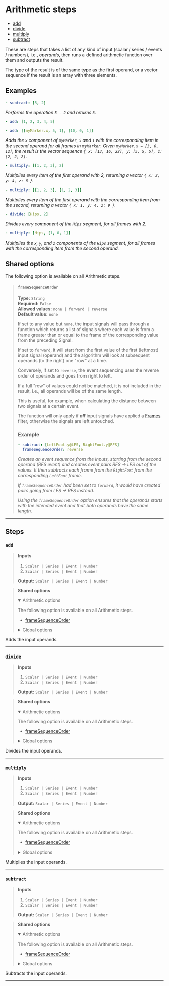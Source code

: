 # Arithmetic steps

- [add](#add)
- [divide](#divide)
- [multiply](#multiply)
- [subtract](#subtract)

These are steps that takes a list of any kind of input (scalar / 
series / events / numbers), i.e., _operands_, then runs a defined 
arithmetic function over them and outputs the result. 

The type of the result is of the same type as the first operand, 
or a vector sequence if the result is an array with three elements.

## Examples

``` yaml
- subtract: [5, 2]
```
_Performs the operation `5 - 2` and returns `3`._

``` yaml
- add: [1, 2, 3, 4, 5]
```

``` yaml
- add: [[myMarker.x, 5, 1], [10, 0, 1]]
```

_Adds the `x` component of `myMarker`, `5` and `1` with 
the corresponding item in the second operand for all frames in 
`myMarker`. Given `myMarker.x = [3, 6, 12]`, the result is the 
vector sequence `{ x: [13, 16, 22], y: [5, 5, 5], z: [2, 2, 2]`._

``` yaml
- multiply: [[1, 2, 3], 2]
```
_Multiplies every item of the first operand with 2, returning a 
vector `{ x: 2, y: 4, z: 6 }`._

``` yaml
- multiply: [[1, 2, 3], [1, 2, 3]]
```
_Multiplies every item of the first operand with the corresponding 
item from the second, returning a vector `{ x: 1, y: 4, z: 9 }`._

``` yaml
- divide: [Hips, 2]
```
_Divides every component of the `Hips` segment, for all 
frames with 2._

``` yaml
- multiply: [Hips, [1, 0, 1]]
```
_Multiplies the `x`, `y`, and `z` components of the `Hips` 
segment, for all frames with the corresponding item from the 
second operand._

## Shared options

The following option is available on all Arithmetic steps.

> #### `frameSequenceOrder`
>
> **Type:** `String`  
> **Required:** `False`  
> **Allowed values:** `none | forward | reverse`  
> **Default value:** `none`  
>
> If set to any value but `none`, the input signals will pass 
> through a function which returns a list of signals where each 
> value is from a frame greater than or equal to the frame of the 
> corresponding value from the preceding Signal.
>
> If set to `forward`, it will start from the first value of the 
> first (leftmost) input signal (operand) and the algorithm will 
> look at subsequent operands (to the right) one "row" at a time.
>
> Conversely, if set to `reverse`, the event sequencing uses 
> the reverse order of operands and goes from right to left.
>
> If a full "row" of values could not be matched, it is not 
> included in the result, i.e., all operands will be of the 
> same length. 
>
> This is useful, for example, when calculating the distance 
> between two signals at a certain event.
>
> The function will only apply if ***all*** input signals have 
> applied a [Frames](../../inputs-and-outputs.md#frames) filter, 
> otherwise the signals are left untouched.
>
> ### Example
>
> ``` yaml
> - subtract: [LeftFoot.y@LFS, RightFoot.y@RFS]
>   frameSequenceOrder: reverse
> ```
>
> _Creates an event sequence from the inputs, starting from the 
> second operand (RFS event) and creates event pairs RFS -> LFS 
> out of the values. It then subtracts each frame from the 
> `RightFoot` from the corresponding `LeftFoot` frame._
>
> _If `frameSequenceOrder` had been set to `forward`, it 
> would have created pairs going from LFS -> RFS instead._
>
> _Using the `frameSequenceOrder` option ensures that the 
> operands starts with the intended event and that both operands 
> have the same length._

>


---

## Steps

### `add`

> **Inputs**
>
> 1. `Scalar | Series | Event | Number`
> 2. `Scalar | Series | Event | Number`
>
> **Output:** `Scalar | Series | Event | Number`


> **Shared options**
>
> <details open><summary>Arithmetic options</summary>
> 
> The following option is available on all Arithmetic steps.
>
> * [frameSequenceOrder](#framesequenceorder)
>
>
></details>
>
> <details><summary>Global options</summary>
> 
> The following options are available globally on all steps.
>
> * [export](./index.md#export)
> * [output](./index.md#output)
> * [set](./index.md#set)
> * [space](./index.md#space)
>
>
></details>
>


Adds the input operands.

---

### `divide`

> **Inputs**
>
> 1. `Scalar | Series | Event | Number`
> 2. `Scalar | Series | Event | Number`
>
> **Output:** `Scalar | Series | Event | Number`


> **Shared options**
>
> <details open><summary>Arithmetic options</summary>
> 
> The following option is available on all Arithmetic steps.
>
> * [frameSequenceOrder](#framesequenceorder)
>
>
></details>
>
> <details><summary>Global options</summary>
> 
> The following options are available globally on all steps.
>
> * [export](./index.md#export)
> * [output](./index.md#output)
> * [set](./index.md#set)
> * [space](./index.md#space)
>
>
></details>
>


Divides the input operands.

---

### `multiply`

> **Inputs**
>
> 1. `Scalar | Series | Event | Number`
> 2. `Scalar | Series | Event | Number`
>
> **Output:** `Scalar | Series | Event | Number`


> **Shared options**
>
> <details open><summary>Arithmetic options</summary>
> 
> The following option is available on all Arithmetic steps.
>
> * [frameSequenceOrder](#framesequenceorder)
>
>
></details>
>
> <details><summary>Global options</summary>
> 
> The following options are available globally on all steps.
>
> * [export](./index.md#export)
> * [output](./index.md#output)
> * [set](./index.md#set)
> * [space](./index.md#space)
>
>
></details>
>


Multiplies the input operands.

---

### `subtract`

> **Inputs**
>
> 1. `Scalar | Series | Event | Number`
> 2. `Scalar | Series | Event | Number`
>
> **Output:** `Scalar | Series | Event | Number`


> **Shared options**
>
> <details open><summary>Arithmetic options</summary>
> 
> The following option is available on all Arithmetic steps.
>
> * [frameSequenceOrder](#framesequenceorder)
>
>
></details>
>
> <details><summary>Global options</summary>
> 
> The following options are available globally on all steps.
>
> * [export](./index.md#export)
> * [output](./index.md#output)
> * [set](./index.md#set)
> * [space](./index.md#space)
>
>
></details>
>


Subtracts the input operands.

---

